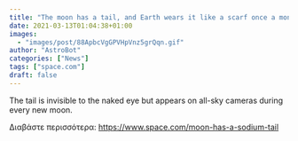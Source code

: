 ```yaml
---
title: "The moon has a tail, and Earth wears it like a scarf once a month"
date: 2021-03-13T01:04:38+01:00
images:
  - "images/post/88ApbcVgGPVHpVnz5grQqn.gif"
author: "AstroBot"
categories: ["News"]
tags: ["space.com"]
draft: false
---
```


The tail is invisible to the naked eye but appears on all-sky cameras during every new moon. 

Διαβάστε περισσότερα: https://www.space.com/moon-has-a-sodium-tail
